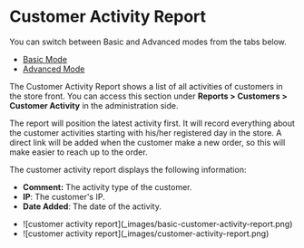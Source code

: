 Customer Activity Report
======================

<div class="uk-alert-info uk-alert">
  <span class="uk-icon-info-circle"></span> You can switch between Basic and Advanced modes from the tabs below.
</div>
<ul class="uk-tab" data-uk-tab="{connect:'#doc-tabs', animation: 'fade'}">
    <li><a href="">Basic Mode</a></li>
    <li><a href="">Advanced Mode</a></li>
</ul>

The Customer Activity Report shows a list of all activities of customers in the store front. You can access this section under **Reports > Customers > Customer Activity** in the administration side.

The report will position the latest activity first. It will record everything about the customer activities starting with his/her registered day in the store. A direct link will be added when the customer make a new order, so this will make easier to reach up to the order.

The customer activity report displays the following information:

- **Comment:** The activity type of the customer.
- **IP**: The customer's IP.
- **Date Added**: The date of the activity.

<ul id="doc-tabs" class="uk-switcher uk-margin">
    <li>![customer activity report](_images/basic-customer-activity-report.png)</li>
    <li>![customer activity report](_images/customer-activity-report.png)</li>
</ul>
